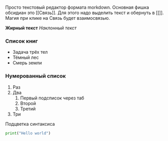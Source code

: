 Просто текстовый редактор формата morkdown.
Основная фишка обсидиан это [[Связь]]. Для этого надо выделить текст и обернуть в \[\[]].
Магия при клике на Связь будет взаимосвязью.

**Жирный текст**
*Наклонный текст*

### Список книг
- Задача трёх тел
- Тёмный лес
- Смерь земли

### Нумерованный список
1. Раз
2. Два
	1. Первый подсписок через таб
	2. Второй 
	3. Третий
3. Три

Подцветка синтаксиса
```python
print("Hello world")
```